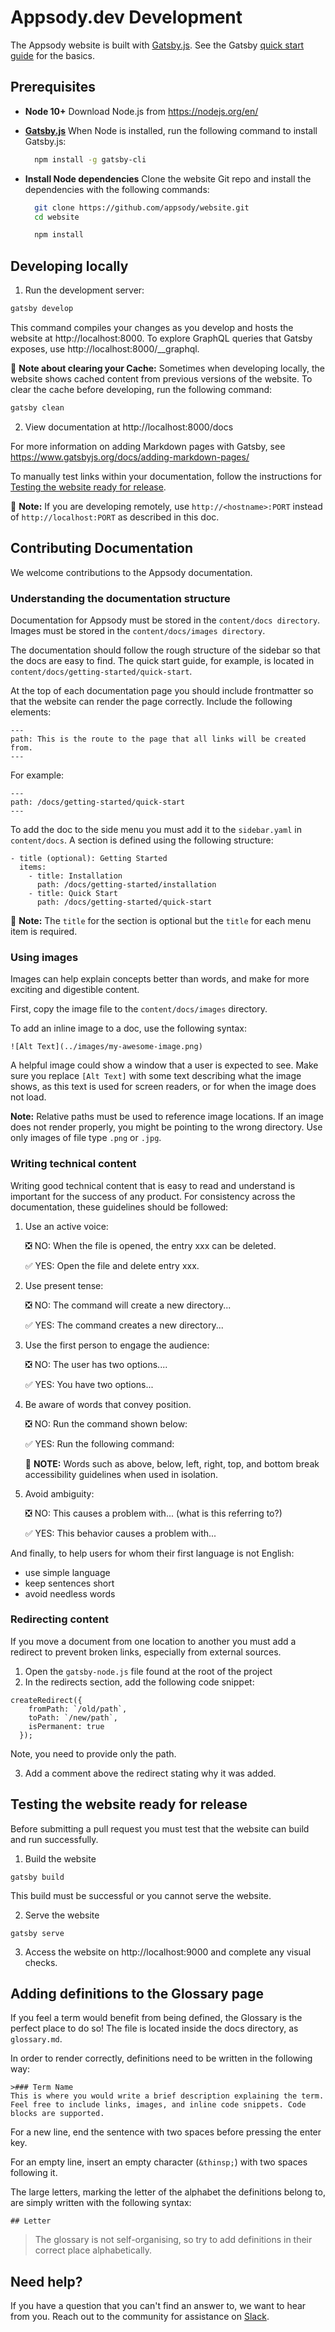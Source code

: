# Appsody.dev Development

The Appsody website is built with [Gatsby.js](https://www.gatsbyjs.org/). See the Gatsby [quick start guide](https://www.gatsbyjs.org/docs/quick-start) for the basics.

## Prerequisites

- **Node 10+**
  Download Node.js from https://nodejs.org/en/

- [**Gatsby.js**](https://www.gatsbyjs.org)
  When Node is installed, run the following command to install Gatsby.js:

  ```bash
    npm install -g gatsby-cli
  ```

- **Install Node dependencies** Clone the website Git repo and install the dependencies with the following commands:

  ```bash
    git clone https://github.com/appsody/website.git
    cd website

    npm install
  ```

## Developing locally

1. Run the development server:

```bash
gatsby develop
```

This command compiles your changes as you develop and hosts the website at http://localhost:8000. To explore GraphQL queries that Gatsby exposes, use http://localhost:8000/__graphql.

:pencil: **Note about clearing your Cache:**
Sometimes when developing locally, the website shows cached content from previous versions of the website. To clear the cache before developing, run the following command:

```bash
gatsby clean
```

2. View documentation at http://localhost:8000/docs

For more information on adding Markdown pages with Gatsby, see https://www.gatsbyjs.org/docs/adding-markdown-pages/

To manually test links within your documentation, follow the instructions for [Testing the website ready for release](https://github.com/appsody/website/blob/master/DEVELOPMENT.md#testing-the-website-ready-for-release).

:pencil: **Note:** If you are developing remotely, use `http://<hostname>:PORT` instead of `http://localhost:PORT` as described in this doc.

## Contributing Documentation

We welcome contributions to the Appsody documentation.

### Understanding the documentation structure

Documentation for Appsody must be stored in the `content/docs directory`. Images must be stored in the `content/docs/images directory`.

The documentation should follow the rough structure of the sidebar so that the docs are easy to find. The quick start guide, for example, is located in `content/docs/getting-started/quick-start`.

At the top of each documentation page you should include frontmatter so that the website can render the page correctly. Include the following elements:

```
---
path: This is the route to the page that all links will be created from.
---
```

For example:

```
---
path: /docs/getting-started/quick-start
---
```

To add the doc to the side menu you must add it to the `sidebar.yaml` in `content/docs`. A section is defined using the following structure:

```
- title (optional): Getting Started
  items:
    - title: Installation
      path: /docs/getting-started/installation
    - title: Quick Start
      path: /docs/getting-started/quick-start
```

:pencil: **Note:** The `title` for the section is optional but the `title` for each menu item is required.

### Using images

Images can help explain concepts better than words, and make for more exciting and digestible content.

First, copy the image file to the `content/docs/images` directory.

To add an inline image to a doc, use the following syntax:

```
![Alt Text](../images/my-awesome-image.png)
```

A helpful image could show a window that a user is expected to see. Make sure you replace `[Alt Text]` with some text describing what the image shows, as this text is used for screen readers, or for when the image does not load.

**Note:** Relative paths must be used to reference image locations. If an image does not render properly, you might be pointing to the wrong directory. Use only images of file type `.png` or `.jpg`.

### Writing technical content

Writing good technical content that is easy to read and understand is important for the success of any product. For consistency across the documentation, these guidelines should be followed:

1. Use an active voice:

   :negative_squared_cross_mark: NO: When the file is opened, the entry xxx can be deleted.

   :white_check_mark: YES: Open the file and delete entry xxx.

2. Use present tense:

   :negative_squared_cross_mark: NO: The command will create a new directory...

   :white_check_mark: YES: The command creates a new directory...

3. Use the first person to engage the audience:

   :negative_squared_cross_mark: NO: The user has two options....

   :white_check_mark: YES: You have two options...

4. Be aware of words that convey position.

   :negative_squared_cross_mark: NO: Run the command shown below:

   :white_check_mark: YES: Run the following command:

   :pencil: **NOTE:** Words such as above, below, left, right, top, and bottom break accessibility guidelines when used in isolation.

5. Avoid ambiguity:

   :negative_squared_cross_mark: NO: This causes a problem with... (what is this referring to?)

   :white_check_mark: YES: This behavior causes a problem with...

And finally, to help users for whom their first language is not English:

- use simple language
- keep sentences short
- avoid needless words

### Redirecting content

If you move a document from one location to another you must add a redirect to prevent broken links, especially from external sources.

1. Open the `gatsby-node.js` file found at the root of the project
2. In the redirects section, add the following code snippet:

```
createRedirect({
    fromPath: `/old/path`,
    toPath: `/new/path`,
    isPermanent: true
  });
```

Note, you need to provide only the path.

3. Add a comment above the redirect stating why it was added.

## Testing the website ready for release

Before submitting a pull request you must test that the website can build and run successfully.

1. Build the website

```
gatsby build
```

This build must be successful or you cannot serve the website.

2. Serve the website

```
gatsby serve
```

3. Access the website on http://localhost:9000 and complete any visual checks.

## Adding definitions to the Glossary page

If you feel a term would benefit from being defined, the Glossary is the perfect place to do so! The file is located inside the docs directory, as `glossary.md`.

In order to render correctly, definitions need to be written in the following way:

```
>### Term Name
This is where you would write a brief description explaining the term.
Feel free to include links, images, and inline code snippets. Code blocks are supported.
```

For a new line, end the sentence with two spaces before pressing the enter key.

For an empty line, insert an empty character (`&thinsp;`) with two spaces following it.

The large letters, marking the letter of the alphabet the definitions belong to, are simply written with the following syntax:

```
## Letter
```

> The glossary is not self-organising, so try to add definitions in their correct place alphabetically.

## Need help?

If you have a question that you can't find an answer to, we want to hear from you. Reach out to the community for assistance on [Slack](https://appsody-slack.eu-gb.mybluemix.net/).
